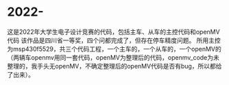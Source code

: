 # 2022-
这是2022年大学生电子设计竞赛的代码，包括主车、从车的主控代码和openMV代码
该作品是四川省一等奖，四个问都完成了，但存在停车精度问题。
所用主控为msp430f5529，共三个代码工程，一个主车的，一个从车的，一个openMV的（两辆车openmv用同一套代码，openMV为整理后的代码，openmv_code为未整理的，我手头无openMV，不确定整理后的openMV代码是否有bug，所以都给了出来）。
